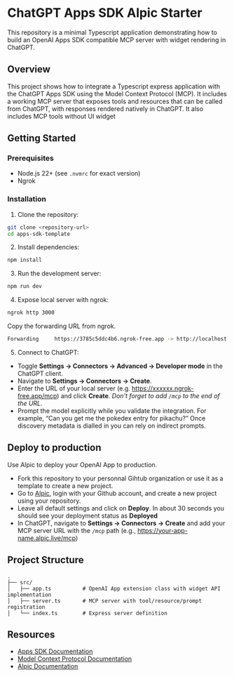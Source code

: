 # ChatGPT Apps SDK Alpic Starter

This repository is a minimal Typescript application demonstrating how to build an OpenAI Apps SDK compatible MCP server with widget rendering in ChatGPT.

## Overview

This project shows how to integrate a Typescript express application with the ChatGPT Apps SDK using the Model Context Protocol (MCP). It includes a working MCP server that exposes tools and resources that can be called from ChatGPT, with responses rendered natively in ChatGPT. It also includes MCP tools without UI widget

## Getting Started

### Prerequisites

- Node.js 22+ (see `.nvmrc` for exact version)
- Ngrok

### Installation

1. Clone the repository:

```bash
git clone <repository-url>
cd apps-sdk-template
```

2. Install dependencies:

```bash
npm install
```

3. Run the development server:

```bash
npm run dev
```

4. Expose local server with ngrok:

```bash
ngrok http 3000
```

Copy the forwarding URL from ngrok.

```bash
Forwarding     https://3785c5ddc4b6.ngrok-free.app -> http://localhost:3000
```

5. Connect to ChatGPT:

- Toggle **Settings → Connectors → Advanced → Developer mode** in the ChatGPT client.
- Navigate to **Settings → Connectors → Create**.
- Enter the URL of your local server (e.g. https://xxxxxx.ngrok-free.app/mcp) and click **Create**. _Don't forget to add `/mcp` to the end of the URL._
- Prompt the model explicitly while you validate the integration. For example, “Can you get me the pokedex entry for pikachu?” Once discovery metadata is dialled in you can rely on indirect prompts.

## Deploy to production

Use Alpic to deploy your OpenAI App to production.

- Fork this repository to your personnal Gihtub organization or use it as a template to create a new project.
- Go to [Alpic](https://app.alpic.ai/), login with your Github account, and create a new project using your repository.
- Leave all default settings and click on **Deploy**. In about 30 seconds you should see your deployment status as **Deployed**
- In ChatGPT, navigate to **Settings → Connectors → Create** and add your MCP server URL with the `/mcp` path (e.g., https://your-app-name.alpic.live/mcp)

## Project Structure

```
.
├── src/
│   ├── app.ts          # OpenAI App extension class with widget API implementation
│   ├── server.ts       # MCP server with tool/resource/prompt registration
│   └── index.ts        # Express server definition
```

## Resources

- [Apps SDK Documentation](https://developers.openai.com/apps-sdk)
- [Model Context Protocol Documentation](https://modelcontextprotocol.io/)
- [Alpic Documentation](https://docs.alpic.ai/)

